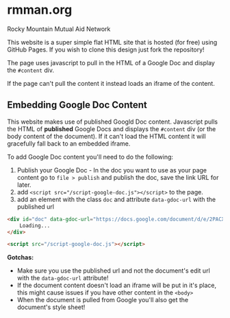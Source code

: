 # rmman.org
Rocky Mountain Mutual Aid Network

This website is a super simple flat HTML site that is hosted (for free) using GitHub Pages. 
If you wish to clone this design just fork the repository! 

The page uses javascript to pull in the HTML of a Google Doc and display the `#content` div.

If the page can't pull the content it instead loads an iframe of the content.

## Embedding Google Doc Content

This website makes use of published Googld Doc content. Javascript pulls the HTML of **published** Google Docs
and displays the `#content` div (or the body content of the document). If it can't load the HTML content it 
will gracefully fall back to an embedded iframe.

To add Google Doc content you'll need to do the following:

1. Publish your Google Doc - In the doc you want to use as your page content go to `file > publish` and publish the doc, save the link URL for later.
2. add `<script src="/script-google-doc.js"></script>` to the page.
3. add an element with the class `doc` and attribute `data-gdoc-url` with the published url

``` html
<div id="doc" data-gdoc-url="https://docs.google.com/document/d/e/2PACX-1vT5gCxJy7b1abHTQ0AKOFCYbssHDy1pVQyjJmBvsRrwA1T7GiULwaENsv2k_Mfwj8xYdBEiQzvJtD8N/pub">
    Loading...
</div>

<script src="/script-google-doc.js"></script>
```

**Gotchas:** 

* Make sure you use the published url and not the document's edit url with the `data-gdoc-url` attribute!
* If the document content doesn't load an iframe will be put in it's place, this might cause issues if you have other content in the `<body>`
* When the document is pulled from Google you'll also get the document's style sheet!
